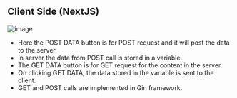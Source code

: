 ## Client Side (NextJS)
![image](https://github.com/rahul-kumar-ML/new_golang_api/assets/135819739/e6fffa72-70e2-423b-b16c-6aaadcfda662)

- Here the POST DATA button is for POST request and it will post the data to the server.
- In server the data from POST call is stored in a variable.
- The GET DATA button is for GET request for the content in the server.
- On clicking GET DATA, the data stored in the variable is sent to the client.
- GET and POST calls are implemented in Gin framework.
